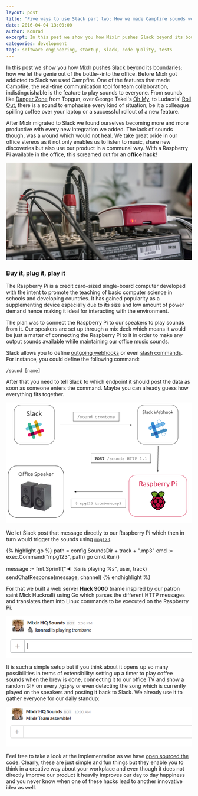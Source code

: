 ```yaml
---
layout: post
title: "Five ways to use Slack part two: How we made Campfire sounds work in Slack"
date: 2016-04-04 13:00:00
author: Konrad
excerpt: In this post we show you how Mixlr pushes Slack beyond its boundaries; how we let the genie out of the bottle--into the office and made Campfire sounds and more, work in Slack.
categories: development
tags: software engineering, startup, slack, code quality, tests
---
```


In this post we show you how Mixlr pushes Slack beyond its boundaries; how we let the genie out of the bottle--into the office. Before Mixlr got addicted to Slack we used Campfire. One of the features that made Campfire, the real-time communication tool for team collaboration, indistinguishable is the feature to play sounds to everyone. From sounds like [Danger Zone](https://emoji-cheat-sheet.campfirenow.com/sounds/dangerzone.mp3) from Topgun, over George Takei's [Oh My](https://emoji-cheat-sheet.campfirenow.com/sounds/ohmy.mp3), to Ludacris' [Roll Out](https://emoji-cheat-sheet.campfirenow.com/sounds/rollout.mp3), there is a sound to emphasise every kind of situation; be it a colleague spilling coffee over your laptop or a successful rollout of a new feature.

After Mixlr migrated to Slack we found ourselves becoming more and more productive with every new integration we added. The lack of sounds though, was a wound which would not heal. We take great pride in our office stereos as it not only enables us to listen to music, share new discoveries but also use our product in a communal way. With a Raspberry Pi available in the office, this screamed out for an **office hack**!

![Mixlr's Raspberry Pi connceted to our mix deck](/images/slack-sounds.jpg)

### Buy it, plug it, play it

The Raspberry Pi is a credit card–sized single-board computer developed with the intent to promote the teaching of basic computer science in schools and developing countries. It has gained popularity as a supplementing device especially due to its size and low amount of power demand hence making it ideal for interacting with the environment.

The plan was to connect the Raspberry Pi to our speakers to play sounds from it. Our speakers are set up through a mix deck which means it would be just a matter of connecting the Raspberry Pi to it in order to make any output sounds available while maintaining our office music sounds.

Slack allows you to define [outgoing webhooks](https://api.slack.com/outgoing-webhooks) or even [slash commands](https://api.slack.com/slash-commands). For instance, you could define the following command:

```
/sound [name]
```

After that you need to tell Slack to which endpoint it should post the data as soon as someone enters the command. Maybe you can already guess how everything fits together.

![A Slack command triggers the Slack webhook to post to our Raspberry Pi which then in turn plays a sound on our office speakers](/images/slack-sounds-diagram.png)

We let Slack post that message directly to our Raspberry Pi which then in turn would trigger the sounds using [`mpg123`](http://www.mpg123.com/).


{% highlight go %}
path = config.SoundsDir + track + ".mp3"
cmd := exec.Command("mpg123", path)
go cmd.Run()

message := fmt.Sprintf(":speaker: *%s* is playing _%s_", user, track)
sendChatResponse(message, channel)
{% endhighlight %}

For that we built a web server **Huck 9000** (name inspired by our patron saint Mick Hucknall) using Go which parses the different HTTP messages and translates them into Linux commands to be executed on the Raspberry Pi.

![Mixlr HQ Sounds reporting back to Slack which sound is played](/images/slack-sounds-trombone.png)

It is such a simple setup but if you think about it opens up so many possibilities in terms of extensibility: setting up a timer to play coffee sounds when the brew is done, connecting it to our office TV and show a random GIF on every `/giphy` or even detecting the song which is currently played on the speakers and posting it back to Slack. We already use it to gather everyone for our daily standup:

![Mixlr HQ Sounds summoning everyone for daily standup](/images/slack-sounds-standup.png)

Feel free to take a look at the implementation as we have [open sourced the code](https://github.com/mixlr/huck-9000). Clearly, these are just simple and fun things but they enable you to think in a creative way about your workplace and even though it does not directly improve our product it heavily improves our day to day happiness and you never know when one of these hacks lead to another innovative idea as well.
